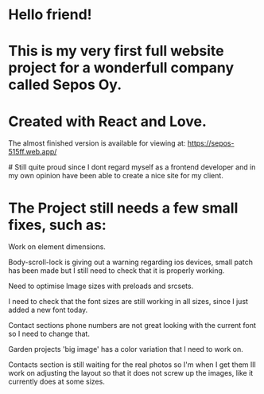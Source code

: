 # Hello friend!

# This is my very first full website project for a wonderfull company called Sepos Oy.
# Created with React and Love.

The almost finished version is available for viewing at: https://sepos-515ff.web.app/


# Still quite proud since I dont regard myself as a frontend developer and in my own opinion have been able to create a nice site for my client.

# The Project still needs a few small fixes, such as:

Work on element dimensions.

Body-scroll-lock is giving out a warning regarding ios devices, small patch has been made but I still need to check that it is properly working.

Need to optimise Image sizes with preloads and srcsets.

I need to check that the font sizes are still working in all sizes, since I just added a new font today.

Contact sections phone numbers are not great looking with the current font so I need to change that.

Garden projects 'big image' has a color variation that I need to work on.

Contacts section is still waiting for the real photos so I'm when I get them Ill work on adjusting the layout so that it does not screw up the images, like it currently does at some sizes.
